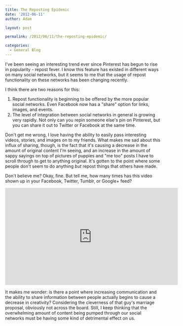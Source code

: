 ```yaml
---
title: The Reposting Epidemic
date: '2012-06-11'
author: Adam

layout: post

permalink: /2012/06/11/the-reposting-epidemic/

categories:
  - General Blog
---
```

I've been seeing an interesting trend ever since Pinterest has begun to rise in
popularity - repost fever. I know this feature has existed in different ways on
many social networks, but it seems to me that the usage of repost functionality
on these networks has been changing recently.

I think there are two reasons for this:

1. Repost functionality is beginning to be offered by the more popular social
   networks. Even Facebook now has a "share" option for links, images, and
   events.
2. The level of integration between social networks in general is growing very
   rapidly. Not only can you repin someone else's pin on Pinterest, but you can
   share it out to Twitter or Facebook at the same time.

Don't get me wrong, I love having the ability to easily pass interesting videos,
stories, and images on to my friends. What makes me sad about this influx of
sharing, though, is the fact that it's causing a decrease in the amount of
original content I'm seeing, and an increase in the amount of sappy sayings on
top of pictures of puppies and "me too" posts I have to scroll through to get to
anything original. It's gotten to the point where some people don't seem to do
anything _but_ repost things that others have made.

Don't believe me? Okay, fine. But tell me, how many times has this video shown
up in your Facebook, Twitter, Tumblr, or Google+ feed?

<iframe width="560" height="315" src="https://www.youtube.com/embed/ZsVSYFlKSNQ"
   title="YouTube video player" frameborder="0" allow="accelerometer; autoplay;
   clipboard-write; encrypted-media; gyroscope; picture-in-picture"
   allowfullscreen></iframe>

It makes me wonder: is there a point where increasing communication and the
ability to share information between people actually begins to cause a decrease
in creativity? Considering the cleverness of that guy's marriage proposal,
obviously not across the board. Still, I keep thinking that the overwhelming
amount of content being pumped through our social networks must be having some
kind of detrimental effect on us.
